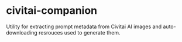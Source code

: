 # civitai-companion
 Utility for extracting prompt metadata from Civitai AI images and auto-downloading resrouces used to generate them.
